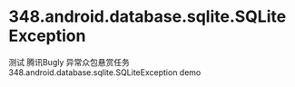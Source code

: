 # 348.android.database.sqlite.SQLiteException
测试 腾讯Bugly 异常众包悬赏任务 348.android.database.sqlite.SQLiteException demo
